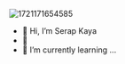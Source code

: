 
<!---
Kayaserap/Kayaserap is a ✨ special ✨ repository because its `README.md` (this file) appears on your GitHub profile.
You can click the Preview link to take a look at your changes.
--->
![1721171654585](https://github.com/user-attachments/assets/9d8fc0df-fc88-40ae-a6b5-bf8ae9cddf11)

- 👋 Hi, I’m Serap Kaya
- 👀
- 🌱 I’m currently learning ...

